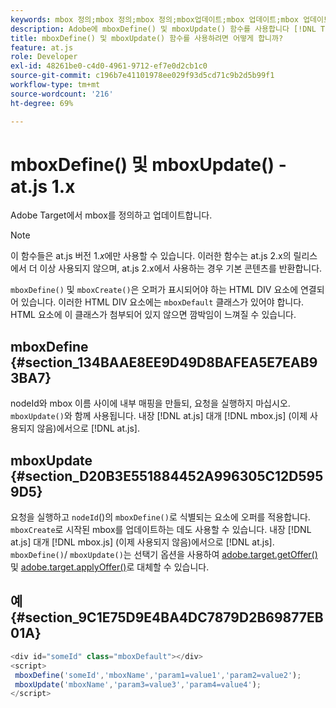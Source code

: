 ```yaml
---
keywords: mbox 정의;mbox 정의;mbox 정의;mbox업데이트;mbox 업데이트;mbox 업데이트;at.js;함수;함수
description: Adobe에 mboxDefine() 및 mboxUpdate() 함수를 사용합니다 [!DNL Target] at.js JavaScript 라이브러리를 사용하여 mbox를 정의하거나 업데이트합니다. (at.js 1.x)
title: mboxDefine() 및 mboxUpdate() 함수를 사용하려면 어떻게 합니까?
feature: at.js
role: Developer
exl-id: 48261be0-c4d0-4961-9712-ef7e0d2cb1c0
source-git-commit: c196b7e41101978ee029f93d5cd71c9b2d5b99f1
workflow-type: tm+mt
source-wordcount: '216'
ht-degree: 69%

---
```


# mboxDefine() 및 mboxUpdate() - at.js 1.x

Adobe Target에서 mbox를 정의하고 업데이트합니다.

>[!NOTE]
>
>이 함수들은 at.js 버전 1.*x*&#x200B;에만 사용할 수 있습니다. 이러한 함수는 at.js 2.x의 릴리스에서 더 이상 사용되지 않으며, at.js 2.x에서 사용하는 경우 기본 콘텐츠를 반환합니다.

`mboxDefine()` 및 `mboxCreate()`은 오퍼가 표시되어야 하는 HTML DIV 요소에 연결되어 있습니다. 이러한 HTML DIV 요소에는 `mboxDefault` 클래스가 있어야 합니다. HTML 요소에 이 클래스가 첨부되어 있지 않으면 깜박임이 느껴질 수 있습니다.

## mboxDefine {#section_134BAAE8EE9D49D8BAFEA5E7EAB93BA7}

nodeId와 mbox 이름 사이에 내부 매핑을 만들되, 요청을 실행하지 마십시오. `mboxUpdate()`와 함께 사용됩니다. 내장 [!DNL at.js] 대개 [!DNL mbox.js] (이제 사용되지 않음)에서으로 [!DNL at.js].

## mboxUpdate {#section_D20B3E551884452A996305C12D5959D5}

요청을 실행하고 `nodeId`()의 `mboxDefine()`로 식별되는 요소에 오퍼를 적용합니다. `mboxCreate`로 시작된 mbox를 업데이트하는 데도 사용할 수 있습니다. 내장 [!DNL at.js] 대개 [!DNL mbox.js] (이제 사용되지 않음)에서으로 [!DNL at.js]. `mboxDefine()`/ `mboxUpdate()`는 선택기 옵션을 사용하여 [adobe.target.getOffer()](https://developer.adobe.com/target/implement/client-side/atjs/atjs-functions/adobe-target-getoffer/) 및 [adobe.target.applyOffer()](https://developer.adobe.com/target/implement/client-side/atjs/atjs-functions/adobe-target-applyoffer/)로 대체할 수 있습니다.

## 예 {#section_9C1E75D9E4BA4DC7879D2B69877EB01A}

```javascript
<div id="someId" class="mboxDefault"></div> 
<script> 
 mboxDefine('someId','mboxName','param1=value1','param2=value2'); 
 mboxUpdate('mboxName','param3=value3','param4=value4'); 
</script>
```
